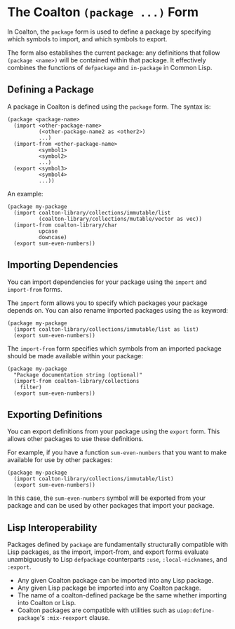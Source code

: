 # The Coalton `(package ...)` Form

In Coalton, the `package` form is used to define a package by
specifying which symbols to import, and which symbols to
export.

The form also establishes the current package: any definitions that
follow `(package <name>)` will be contained within that package. It
effectively combines the functions of `defpackage` and `in-package` in
Common Lisp.

## Defining a Package

A package in Coalton is defined using the `package` form. The syntax
is:

``` coalton
(package <package-name>
  (import <other-package-name>
          (<other-package-name2 as <other2>)
          ...)
  (import-from <other-package-name>
          <symbol1>
          <symbol2>
          ...)
  (export <symbol3>
          <symbol4>
          ...))
```

An example:

``` coalton
(package my-package
  (import coalton-library/collections/immutable/list
          (coalton-library/collections/mutable/vector as vec))
  (import-from coalton-library/char
          upcase
          downcase)
  (export sum-even-numbers))
```

## Importing Dependencies

You can import dependencies for your package using the `import` and
`import-from` forms.

The `import` form allows you to specify which packages your package
depends on. You can also rename imported packages using the `as`
keyword:

``` coalton
(package my-package
  (import coalton-library/collections/immutable/list as list)
  (export sum-even-numbers))
```

The `import-from` form specifies which symbols from an imported
package should be made available within your package:

``` coalton
(package my-package
  "Package documentation string (optional)"
  (import-from coalton-library/collections
    filter)
  (export sum-even-numbers))
```

## Exporting Definitions

You can export definitions from your package using the `export`
form. This allows other packages to use these definitions.

For example, if you have a function `sum-even-numbers` that you
want to make available for use by other packages:

``` coalton
(package my-package
  (import coalton-library/collections/immutable/list)
  (export sum-even-numbers))
```

In this case, the `sum-even-numbers` symbol will be exported from
your package and can be used by other packages that import your
package.

## Lisp Interoperability

Packages defined by `package` are fundamentally structurally compatible
with Lisp packages, as the import, import-from, and export forms
evaluate unambiguously to Lisp `defpackage` counterparts `:use`,
`:local-nicknames`, and `:export`.

- Any given Coalton package can be imported into any Lisp package.
- Any given Lisp package be imported into any Coalton package.
- The name of a coalton-defined package be the same whether importing into Coalton or Lisp.
- Coalton packages are compatible with utilities such as `uiop:define-package`'s `:mix-reexport` clause.
